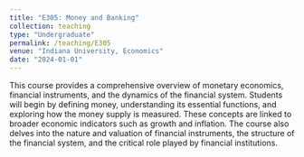```yaml
---
title: "E305: Money and Banking"
collection: teaching
type: "Undergraduate"
permalink: /teaching/E305
venue: "Indiana University, Economics"
date: "2024-01-01"
---
```


This course provides a comprehensive overview of monetary economics, financial instruments, and the dynamics of the financial system. Students will begin by defining money, understanding its essential functions, and exploring how the money supply is measured. These concepts are linked to broader economic indicators such as growth and inflation. The course also delves into the nature and valuation of financial instruments, the structure of the financial system, and the critical role played by financial institutions.
